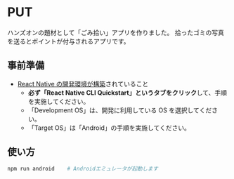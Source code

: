 # PUT

ハンズオンの題材として「ごみ拾い」アプリを作りました。
拾ったゴミの写真を送るとポイントが付与されるアプリです。

## 事前準備

- [React Native の開発環境が構築](https://reactnative.dev/docs/environment-setup)されていること
  - **必ず「React Native CLI Quickstart」というタブをクリック**して、手順を実施してください。
  - 「Development OS」は、開発に利用している OS を選択してください。
  - 「Target OS」は「Android」の手順を実施してください。

## 使い方

```bash
npm run android    # Androidエミュレータが起動します
```
